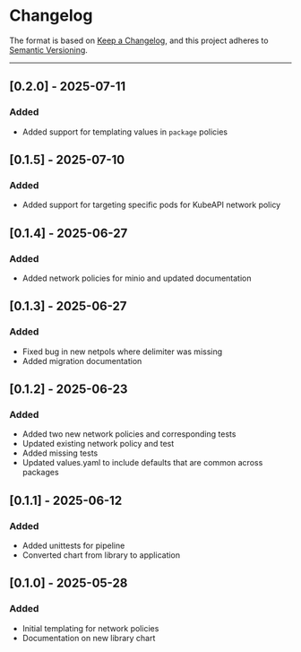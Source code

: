 # Changelog

The format is based on [Keep a Changelog](https://keepachangelog.com/en/1.0.0/), and this project adheres to [Semantic Versioning](https://semver.org/spec/v2.0.0.html).

---
## [0.2.0] - 2025-07-11

### Added

- Added support for templating values in `package` policies

## [0.1.5] - 2025-07-10

### Added

- Added support for targeting specific pods for KubeAPI network policy

## [0.1.4] - 2025-06-27

### Added

- Added network policies for minio and updated documentation

## [0.1.3] - 2025-06-27

### Added

- Fixed bug in new netpols where delimiter was missing
- Added migration documentation

## [0.1.2] - 2025-06-23

### Added

- Added two new network policies and corresponding tests
- Updated existing network policy and test
- Added missing tests
- Updated values.yaml to include defaults that are common across packages

## [0.1.1] - 2025-06-12

### Added

- Added unittests for pipeline
- Converted chart from library to application

## [0.1.0] - 2025-05-28

### Added

- Initial templating for network policies
- Documentation on new library chart
